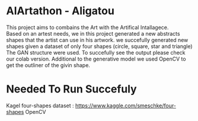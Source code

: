 # AIArtathon - Aligatou
This project aims to combains the Art with the Artifical Intallagece.  
Based on an artest needs, we in this project generated a new abstracts shapes that the artist can use in his artwork.
we succefully generated new shapes given a dataset of only four shapes (circle, square, star and triangle) 
The GAN structure were used.
To succefully see the output please check our colab version.
Additional to the generative model we used OpenCV to get the outliner of the givin shape.

# Needed To Run Succefuly 
Kagel four-shapes dataset : https://www.kaggle.com/smeschke/four-shapes
OpenCV
